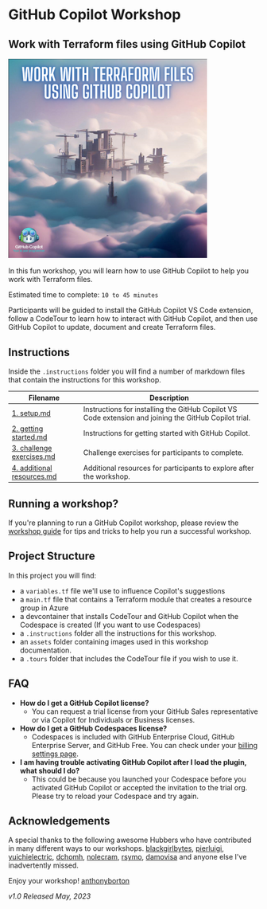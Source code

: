 # GitHub Copilot Workshop

## Work with Terraform files using GitHub Copilot

<img width="400" alt="Building in the clouds image" src="./assets/Terraform-image.png">

In this fun workshop, you will learn how to use GitHub Copilot to help you work with Terraform files.

Estimated time to complete: `10 to 45 minutes`

Participants will be guided to install the GitHub Copilot VS Code extension, follow a CodeTour to learn how to interact with GitHub Copilot, and then use GitHub Copilot to update, document and create Terraform files. 



## Instructions 

Inside the `.instructions` folder you will find a number of markdown files that contain the instructions for this workshop.

Filename | Description
--- | ---
[1. setup.md](</.instructions/1. setup.md>) | Instructions for installing the GitHub Copilot VS Code extension and joining the GitHub Copilot trial.
[2. getting started.md](</.instructions/2. getting started.md>) | Instructions for getting started with GitHub Copilot.
[3. challenge exercises.md](</.instructions/3. challenge exercises.md>) | Challenge exercises for participants to complete.
[4. additional resources.md](</.instructions/4. additional resources.md>) | Additional resources for participants to explore after the workshop.


## Running a workshop?

If you're planning to run a GitHub Copilot workshop, please review the [workshop guide](</.instructions/workshop organisers.md>) for tips and tricks to help you run a successful workshop. 


## Project Structure

In this project you will find: 

* a `variables.tf` file we'll use to influence Copilot's suggestions
* a `main.tf` file that contains a Terraform module that creates a resource group in Azure
* a devcontainer that installs CodeTour and GitHub Copilot when the Codespace is created (If you want to use Codespaces)
* a `.instructions` folder all the instructions for this workshop.
* an `assets` folder containing images used in this workshop documentation.
* a `.tours` folder that includes the CodeTour file if you wish to use it.



## FAQ 

- **How do I get a GitHub Copilot license?**
  - You can request a trial license from your GitHub Sales representative or via Copilot for Individuals or Business licenses.
- **How do I get a GitHub Codespaces license?**
    - Codespaces is included with GitHub Enterprise Cloud, GitHub Enterprise Server, and GitHub Free. You can check under your [billing settings page](https://github.com/settings/billing).
- **I am having trouble activating GitHub Copilot after I load the plugin, what should I do?**
    - This could be because you launched your Codespace before you activated GitHub Copilot or accepted the invitation to the trial org. Please try to reload your Codespace and try again.

## Acknowledgements

A special thanks to the following awesome Hubbers who have contributed in many different ways to our workshops. 
[blackgirlbytes](https://github.com/blackgirlbytes), [pierluigi](https://github.com/pierluigi), [yuichielectric](https://github.com/yuichielectric), [dchomh](https://github.com/dchomh), [nolecram](https://github.com/nolecram), [rsymo](https://github.com/rsymo), [damovisa](https://github.com/damovisa) and anyone else I've inadvertently missed.

Enjoy your workshop!
[anthonyborton](https://github.com/anthonyborton)

_v1.0 Released May, 2023_